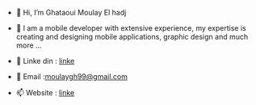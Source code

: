 - 👋 Hi, I’m Ghataoui Moulay El hadj
- 👀 I am a mobile developer with extensive experience, my expertise is creating and designing mobile applications, graphic design and much more ...

- 🌱 Linke din : <a href="https://www.linkedin.com/in/moulauy-ghiataoui-b897b1224">linke</a> 

- 💞️ Email :moulaygh99@gmail.com 

- 📫 Website : <a href="https://moulayghaitaoui.github.io/Website/">linke</a>  

<!---
moulayghaitaoui/moulayghaitaoui is a ✨ special ✨ repository because its `README.md` (this file) appears on your GitHub profile.
You can click the Preview link to take a look at your changes.
--->
